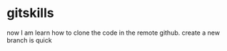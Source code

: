 # gitskills
now I am learn how to clone the code in the remote github.
create a new branch is quick

